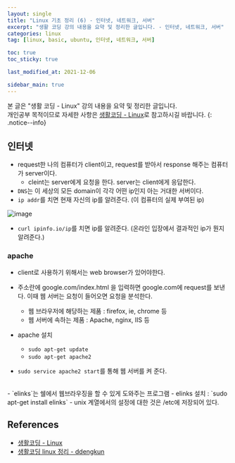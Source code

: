 ```yaml
---
layout: single
title: "Linux 기초 정리 (6) - 인터넷, 네트워크, 서버"
excerpt: "생활 코딩 강의 내용을 요약 및 정리한 글입니다. - 인터넷, 네트워크, 서버"
categories: linux
tag: [linux, basic, ubuntu, 인터넷, 네트워크, 서버]

toc: true
toc_sticky: true

last_modified_at: 2021-12-06

sidebar_main: true
---
```


본 글은 "생활 코딩 - Linux" 강의 내용을 요약 및 정리한 글입니다. <br> 개인공부 목적이므로 자세한 사항은 [생활코딩 - Linux](https://www.inflearn.com/course/%EC%83%9D%ED%99%9C%EC%BD%94%EB%94%A9-%EB%A6%AC%EB%88%85%EC%8A%A4-%EA%B0%95%EC%A2%8C#curriculum)로 참고하시길 바랍니다.
{: .notice--info}

## 인터넷

- request한 나의 컴퓨터가 client이고, request를 받아서 response 해주는 컴퓨터가 server이다.
  - cleint는 server에게 요청을 한다. server는 client에게 응답한다.
- `DNS`는 이 세상의 모든 domain이 각각 어떤 ip인지 아는 거대한 서버이다.
- `ip addr`를 치면 현재 자신의 ip를 알려준다. (이 컴퓨터의 실제 부여된 ip)

![image](https://user-images.githubusercontent.com/78655692/144783087-7692d136-4661-45f6-a7a6-922774a9d3b3.png)

- `curl ipinfo.io/ip`를 치면 ip를 알려준다. (온라인 입장에서 결과적인 ip가 뭔지 알려준다.)

### apache

- client로 사용하기 위해서는 web browser가 있어야한다.
- 주소란에 google.com/index.html 을 입력하면
google.com에 request를 보낸다. 이때 웹 서버는 요청이 들어오면 요청을 분석한다.
  - 웹 브라우저에 해당하는 제품 : firefox, ie, chrome 등
  - 웹 서버에 속하는 제품 : Apache, nginx, IIS 등

- apache 설치
  - `sudo apt-get update`
  - `sudo apt-get apache2`
- `sudo service apache2 start`를 통해 웹 서버를 켜 준다.
<br>
- `elinks`는 쉘에서 웹브라우징을 할 수 있게 도와주는 프로그램
  - elinks 설치 : `sudo apt-get install elinks`
- unix 계열에서의 설정에 대한 것은 /etc에 저장되어 있다.


## References

- [생활코딩 - Linux](https://www.inflearn.com/course/%EC%83%9D%ED%99%9C%EC%BD%94%EB%94%A9-%EB%A6%AC%EB%88%85%EC%8A%A4-%EA%B0%95%EC%A2%8C#curriculum)
- [생활코딩 linux 정리 - ddengkun](https://velog.io/@ddengkun/%EC%83%9D%ED%99%9C%EC%BD%94%EB%94%A9-linux-%EC%A0%95%EB%A6%AC)
